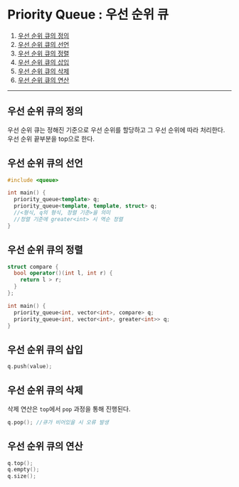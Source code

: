 # Priority Queue : 우선 순위 큐

1. [우선 순위 큐의 정의](#우선-순위-큐의-정의)
2. [우선 순위 큐의 선언](#우선-순위-큐의-선언)
3. [우선 순위 큐의 정렬](#우선-순위-큐의-정렬)
4. [우선 순위 큐의 삽입](#우선-순위-큐의-삽입)
5. [우선 순위 큐의 삭제](#우선-순위-큐의-삽입)
6. [우선 순위 큐의 연산](#우선-순위-큐의-연산)
***
## 우선 순위 큐의 정의
우선 순위 큐는 정해진 기준으로 우선 순위를 할당하고 그 우선 순위에 따라 처리한다.  
우선 순위 끝부분을 top으로 한다. 

## 우선 순위 큐의 선언
```c++
#include <queue>

int main() {
  priority_queue<template> q;
  priority_queue<template, template, struct> q;
  //<형식, q의 형식, 정렬 기준>을 의미
  //정렬 기준에 greater<int> 시 역순 정렬
}
```

## 우선 순위 큐의 정렬
```c++
struct compare {
  bool operator()(int l, int r) {
    return l > r;
  }
};

int main() {
  priority_queue<int, vector<int>, compare> q;
  priority_queue<int, vector<int>, greater<int>> q;
}
```

## 우선 순위 큐의 삽입
```c++
q.push(value);
```

## 우선 순위 큐의 삭제
삭제 연산은 `top`에서 `pop` 과정을 통해 진행된다.
```c++
q.pop(); //큐가 비어있을 시 오류 발생
```

## 우선 순위 큐의 연산
```c++
q.top();
q.empty();
q.size();
```